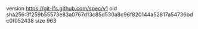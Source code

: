 version https://git-lfs.github.com/spec/v1
oid sha256:3f259b55573e83a0767d13c85d530a8c96f820144a52817a54736bdc0f052438
size 963
